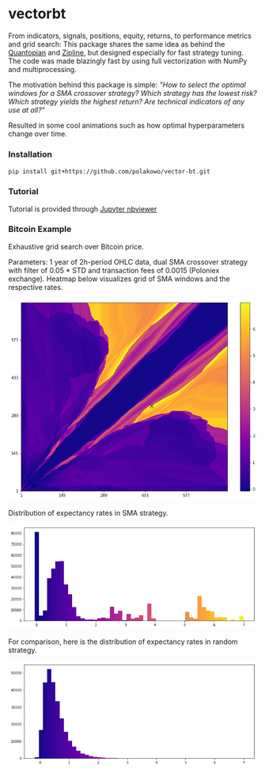 # vectorbt

From indicators, signals, positions, equity, returns, to performance metrics and grid search: This package shares the same idea as behind the [Quantopian](https://www.quantopian.com) and [Zipline](https://www.zipline.io), but designed especially for fast strategy tuning. The code was made blazingly fast by using full vectorization with NumPy and multiprocessing.

The motivation behind this package is simple: *"How to select the optimal windows for a SMA crossover strategy? Which strategy has the lowest risk? Which strategy yields the highest return? Are technical indicators of any use at all?"*

Resulted in some cool animations such as how optimal hyperparameters change over time.

### Installation
```
pip install git+https://github.com/polakowo/vector-bt.git
```

### Tutorial
Tutorial is provided through [Jupyter nbviewer](http://nbviewer.jupyter.org/github/polakowo/vector-bt/blob/master/example.ipynb)

### Bitcoin Example
Exhaustive grid search over Bitcoin price. 

Parameters: 1 year of 2h-period OHLC data, dual SMA crossover strategy with filter of 0.05 * STD and transaction fees of 0.0015 (Poloniex exchange). Heatmap below visualizes grid of SMA windows and the respective rates.

![SMA-heatmap](SMA-heatmap.png)

Distribution of expectancy rates in SMA strategy. 

![SMA-dist](SMA-dist.png)

For comparison, here is the distribution of expectancy rates in random strategy.

![random-dist](random-dist.png)
